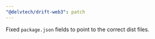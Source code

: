 ```yaml
---
"@delvtech/drift-web3": patch
---
```


Fixed `package.json` fields to point to the correct dist files.
